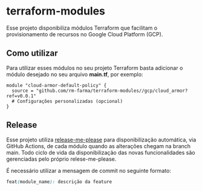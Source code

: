 # terraform-modules

Esse projeto disponibiliza módulos Terraform que facilitam o provisionamento de recursos no Google Cloud Platform (GCP).

## Como utilizar

Para utilizar esses módulos no seu projeto Terraform basta adicionar o módulo desejado no seu arquivo **main.tf**, por
exemplo:

```hcl
module "cloud-armor-default-policy" {
  source = "github.com/rm-farma/terraform-modules//gcp/cloud_armor?ref=v0.0.1"
  # Configurações personalizadas (opcional)
}
```

## Release

Esse projeto utiliza [release-me-please](https://github.com/googleapis/release-please) para disponibilização automática,
via GitHub Actions, de cada módulo quando as alterações chegam na branch main. Todo ciclo de vida da disponibilização
das novas funcionalidades são gerenciadas pelo próprio relese-me-please.

É necessário utilizar a mensagem de commit no seguinte formato:

```scss
feat(module_name): descrição da feature
```
